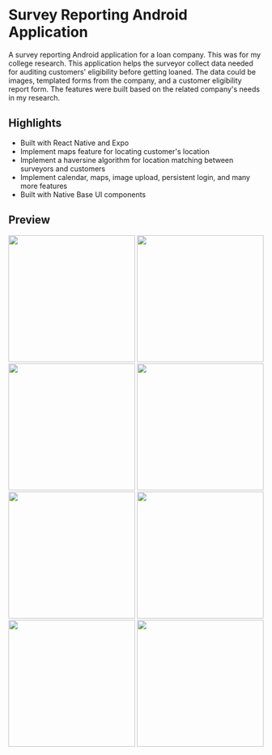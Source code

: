 # Survey Reporting Android Application

A survey reporting Android application for a loan company. This was for my college research. This application helps the surveyor collect data needed for auditing customers' eligibility before getting loaned. The data could be images, templated forms from the company, and a customer eligibility report form. The features were built based on the related company's needs in my research.

## Highlights

- Built with React Native and Expo
- Implement maps feature for locating customer's location
- Implement a haversine algorithm for location matching between surveyors and customers
- Implement calendar, maps, image upload, persistent login, and many more features
- Built with Native Base UI components

## Preview

<img src="https://github.com/rhenaldkarrel/android-survey-reporting-app/assets/65062403/668e010c-720f-44ad-acd9-d573b89ce6bc" width="250">
<img src="https://github.com/rhenaldkarrel/android-survey-reporting-app/assets/65062403/17aec464-6fed-45b8-a2f4-8f7dfd71bcb4" width="250">
<img src="https://github.com/rhenaldkarrel/android-survey-reporting-app/assets/65062403/0e6d0e7b-c88a-47d3-aaee-0cf5f98a4820" width="250">
<img src="https://github.com/rhenaldkarrel/android-survey-reporting-app/assets/65062403/ba84c39d-1a35-4c98-abb9-e8d2924712b3" width="250">
<img src="https://github.com/rhenaldkarrel/android-survey-reporting-app/assets/65062403/7bb7bfe1-3507-4cdd-8203-40ea9ad3d962" width="250">
<img src="https://github.com/rhenaldkarrel/android-survey-reporting-app/assets/65062403/f9a5067e-f139-4119-bf31-e040a14be5d6" width="250">
<img src="https://github.com/rhenaldkarrel/android-survey-reporting-app/assets/65062403/081a4b55-3c5e-4a00-bc47-d2c4a499eae1" width="250">
<img src="https://github.com/rhenaldkarrel/android-survey-reporting-app/assets/65062403/45fc28ac-19e5-478c-8c19-81769fb0ba1c" width="250">


